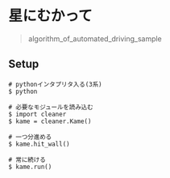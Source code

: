 # 星にむかって
> algorithm_of_automated_driving_sample

## Setup

```
# pythonインタプリタ入る(3系)
$ python

# 必要なモジュールを読み込む
$ import cleaner
$ kame = cleaner.Kame() 

# 一つ分進める
$ kame.hit_wall()

# 常に続ける
$ kame.run()
```